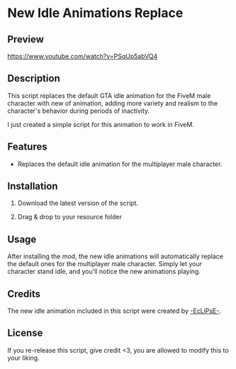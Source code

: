 # New Idle Animations Replace

## Preview

https://www.youtube.com/watch?v=PSqUp5abVQ4

## Description

This script replaces the default GTA idle animation for the FiveM male character with new of animation, adding more variety and realism to the character's behavior during periods of inactivity.

I just created a simple script for this animation to work in FiveM.

## Features

- Replaces the default idle animation for the multiplayer male character.

## Installation

1. Download the latest version of the script.

2. Drag & drop to your resource folder


## Usage

After installing the mod, the new idle animations will automatically replace the default ones for the multiplayer male character. Simply let your character stand idle, and you'll notice the new animations playing.

## Credits

The new idle animation included in this script were created by [-EcLiPsE-](https://www.gta5-mods.com/misc/new-idle-animations-for-mp-male).

## License
If you re-release this script, give credit <3, you are allowed to modify this to your liking.


